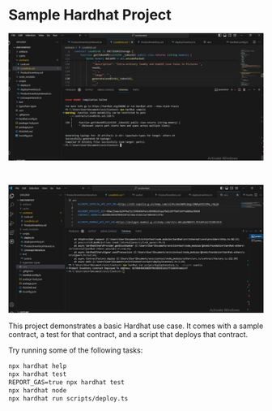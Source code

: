 # Sample Hardhat Project

![Alt Text](./assets/images/Eviction-Compiling-Contracts.PNG)

<br/>

![Alt Text](./assets/images/Eviction-Deploying-Inventory.PNG)

This project demonstrates a basic Hardhat use case. It comes with a sample contract, a test for that contract, and a script that deploys that contract.

Try running some of the following tasks:

```shell
npx hardhat help
npx hardhat test
REPORT_GAS=true npx hardhat test
npx hardhat node
npx hardhat run scripts/deploy.ts
```
